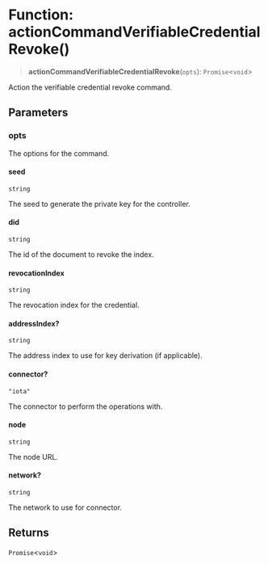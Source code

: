 # Function: actionCommandVerifiableCredentialRevoke()

> **actionCommandVerifiableCredentialRevoke**(`opts`): `Promise`\<`void`\>

Action the verifiable credential revoke command.

## Parameters

### opts

The options for the command.

#### seed

`string`

The seed to generate the private key for the controller.

#### did

`string`

The id of the document to revoke the index.

#### revocationIndex

`string`

The revocation index for the credential.

#### addressIndex?

`string`

The address index to use for key derivation (if applicable).

#### connector?

`"iota"`

The connector to perform the operations with.

#### node

`string`

The node URL.

#### network?

`string`

The network to use for connector.

## Returns

`Promise`\<`void`\>
